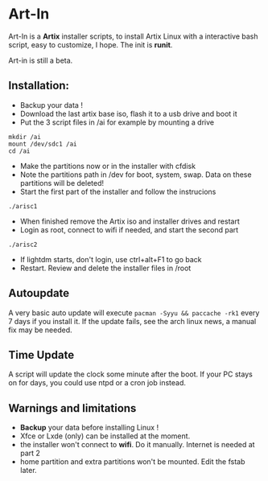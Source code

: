 # Art-In
Art-In is a **Artix** installer scripts, to install Artix Linux with a interactive bash script, easy to customize, I hope. The init is **runit**. 

Art-in is still a beta.
## Installation:
- Backup your data !
- Download the last artix base iso, flash it to a usb drive and boot it
- Put the 3 script files in /ai for example by mounting a drive
```
mkdir /ai
mount /dev/sdc1 /ai
cd /ai
```
- Make the partitions now or in the installer with cfdisk
- Note the partitions path in /dev for boot, system, swap. Data on these partitions will be deleted!
- Start the first part of the installer and follow the instrucions
```
./arisc1
```
- When finished remove the Artix iso and installer drives and restart
- Login as root, connect to wifi if needed, and start the second part
```
./arisc2
```
- If lightdm starts, don't login, use ctrl+alt+F1 to go back
- Restart. Review and delete the installer files in /root

## Autoupdate
A very basic auto update will execute `pacman -Syyu && paccache -rk1` every 7 days if you install it. If the update fails, see  the arch linux news, a manual fix may be needed.

## Time Update
A script will update the clock some minute after the boot. If your PC stays on for days, you could use ntpd or a cron job instead.

## Warnings and limitations
- **Backup** your data before installing Linux !
- Xfce or Lxde (only) can be installed at the moment. 
- the installer won't connect to **wifi**. Do it manually. Internet is needed at part 2
- home partition and extra partitions won't be mounted. Edit the fstab later.

